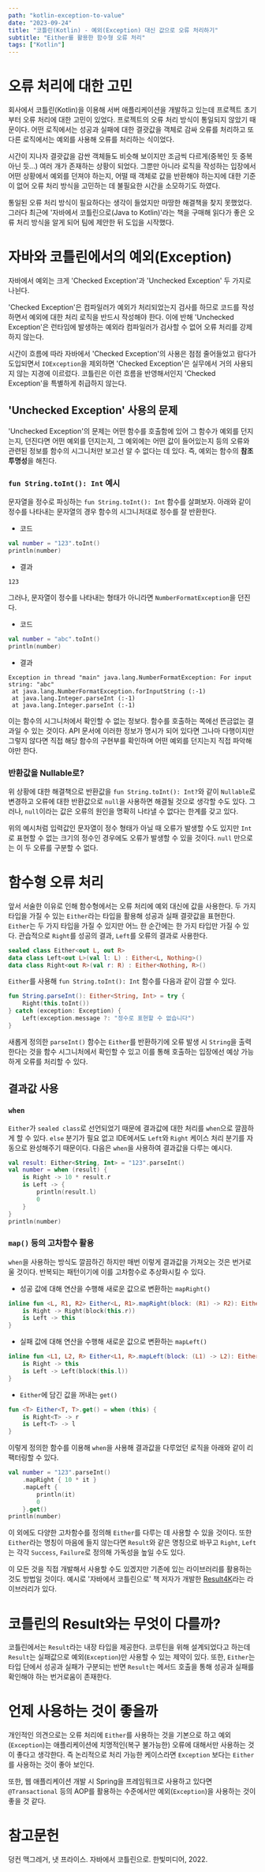 ```yaml
---
path: "kotlin-exception-to-value"
date: "2023-09-24"
title: "코틀린(Kotlin) - 예외(Exception) 대신 값으로 오류 처리하기"
subtitle: "Either를 활용한 함수형 오류 처리"
tags: ["Kotlin"]
---
```


# 오류 처리에 대한 고민

회사에서 코틀린(Kotlin)을 이용해 서버 애플리케이션을 개발하고 있는데 프로젝트 초기부터 오류 처리에 대한 고민이 있었다. 프로젝트의 오류 처리 방식이 통일되지 않았기 때문이다. 어떤 로직에서는 성공과 실패에 대한 결괏값을 객체로 감싸 오류를 처리하고 또 다른 로직에서는 예외를 사용해 오류를 처리하는 식이었다.

시간이 지나자 결괏값을 감싼 객체들도 비슷해 보이지만 조금씩 다르게(중복인 듯 중복 아닌 듯...) 여러 개가 존재하는 상황이 되었다. 그뿐만 아니라 로직을 작성하는 입장에서 어떤 상황에서 예외를 던져야 하는지, 어떨 때 객체로 값을 반환해야 하는지에 대한 기준이 없어 오류 처리 방식을 고민하는 데 불필요한 시간을 소모하기도 하였다.

통일된 오류 처리 방식이 필요하다는 생각이 들었지만 마땅한 해결책을 찾지 못했었다. 그러다 최근에 '자바에서 코틀린으로(Java to Kotlin)'라는 책을 구매해 읽다가 좋은 오류 처리 방식을 알게 되어 팀에 제안한 뒤 도입을 시작했다.

# 자바와 코틀린에서의 예외(Exception)

자바에서 예외는 크게 'Checked Exception'과 'Unchecked Exception' 두 가지로 나뉜다.

'Checked Exception'은 컴파일러가 예외가 처리되었는지 검사를 하므로 코드를 작성하면서 예외에 대한 처리 로직을 반드시 작성해야 한다. 이에 반해 'Unchecked Exception'은 런타임에 발생하는 예외라 컴파일러가 검사할 수 없어 오류 처리를 강제하지 않는다.

시간이 흐름에 따라 자바에서 'Checked Exception'의 사용은 점점 줄어들었고 람다가 도입되면서 `IOException`을 제외하면 'Checked Exception'은 실무에서 거의 사용되지 않는 지경에 이르렀다. 코틀린은 이런 흐름을 반영해서인지 'Checked Exception'을 특별하게 취급하지 않는다.

## 'Unchecked Exception' 사용의 문제

'Unchecked Exception'의 문제는 어떤 함수를 호출함에 있어 그 함수가 예외를 던지는지, 던진다면 어떤 예외를 던지는지, 그 예외에는 어떤 값이 들어있는지 등의 오류와 관련된 정보를 함수의 시그니처만 보고선 알 수 없다는 데 있다. 즉, 예외는 함수의 **참조 투명성**을 해친다.

### `fun String.toInt(): Int` 예시

문자열을 정수로 파싱하는 `fun String.toInt(): Int` 함수를 살펴보자. 아래와 같이 정수를 나타내는 문자열의 경우 함수의 시그니처대로 정수를 잘 반환한다.

- 코드

```kotlin
val number = "123".toInt()
println(number)
```

- 결과

```shell
123
```

그러나, 문자열이 정수를 나타내는 형태가 아니라면 `NumberFormatException`을 던진다.

- 코드

```kotlin
val number = "abc".toInt()
println(number)
```

- 결과

```shell
Exception in thread "main" java.lang.NumberFormatException: For input string: "abc"
 at java.lang.NumberFormatException.forInputString (:-1) 
 at java.lang.Integer.parseInt (:-1) 
 at java.lang.Integer.parseInt (:-1) 
```

이는 함수의 시그니처에서 확인할 수 없는 정보다. 함수를 호출하는 쪽에선 뜬금없는 결과일 수 있는 것이다. API 문서에 이러한 정보가 명시가 되어 있다면 그나마 다행이지만 그렇지 않다면 직접 해당 함수의 구현부를 확인하며 어떤 예외를 던지는지 직접 파악해야만 한다.

### 반환값을 Nullable로?

위 상황에 대한 해결책으로 반환값을 `fun String.toInt(): Int?`와 같이 `Nullable`로 변경하고 오류에 대한 반환값으로 `null`을 사용하면 해결될 것으로 생각할 수도 있다. 그러나, `null`이라는 값은 오류의 원인을 명확히 나타낼 수 없다는 한계를 갖고 있다.

위의 예시처럼 입력값인 문자열이 정수 형태가 아닐 때 오류가 발생할 수도 있지만 `Int`로 표현할 수 없는 크기의 정수인 경우에도 오류가 발생할 수 있을 것이다. `null` 만으로는 이 두 오류를 구분할 수 없다.

# 함수형 오류 처리

앞서 서술한 이유로 인해 함수형에서는 오류 처리에 예외 대신에 값을 사용한다. 두 가지 타입을 가질 수 있는 `Either`라는 타입을 활용해 성공과 실패 결괏값을 표현한다. `Either`는 두 가지 타입을 가질 수 있지만 어느 한 순간에는 한 가지 타입만 가질 수 있다. 관습적으로 `Right`를 성공의 결과, `Left`를 오류의 결과로 사용한다.

```kotlin
sealed class Either<out L, out R>
data class Left<out L>(val l: L) : Either<L, Nothing>()
data class Right<out R>(val r: R) : Either<Nothing, R>()
```

`Either`를 사용해 `fun String.toInt(): Int` 함수를 다음과 같이 감쌀 수 있다.

```kotlin
fun String.parseInt(): Either<String, Int> = try {
    Right(this.toInt())
} catch (exception: Exception) {
    Left(exception.message ?: "정수로 표현할 수 없습니다")
}
```

새롭게 정의한 `parseInt()` 함수는 `Either`를 반환하기에 오류 발생 시 `String`을 출력한다는 것을 함수 시그니처에서 확인할 수 있고 이를 통해 호출하는 입장에선 예상 가능하게 오류를 처리할 수 있다.

## 결과값 사용

### `when`

`Either`가 `sealed class`로 선언되었기 때문에 결과값에 대한 처리를 `when`으로 깔끔하게 할 수 있다. `else` 분기가 필요 없고 IDE에서도 `Left`와 `Right` 케이스 처리 분기를 자동으로 완성해주기 때문이다. 다음은 `when`을 사용하여 결과값을 다루는 예시다.

```kotlin
val result: Either<String, Int> = "123".parseInt()
val number = when (result) {
    is Right -> 10 * result.r
    is Left -> {
        println(result.l)
        0
    }
}
println(number)
```

### `map()` 등의 고차함수 활용

`when`을 사용하는 방식도 깔끔하긴 하지만 매번 이렇게 결과값을 가져오는 것은 번거로울 것이다. 반복되는 패턴이기에 이를 고차함수로 추상화시킬 수 있다.

- 성공 값에 대해 연산을 수행해 새로운 값으로 변환하는 `mapRight()`

```kotlin
inline fun <L, R1, R2> Either<L, R1>.mapRight(block: (R1) -> R2): Either<L, R2> = when (this) {
    is Right -> Right(block(this.r))
    is Left -> this
}
```

- 실패 값에 대해 연산을 수행해 새로운 값으로 변환하는 `mapLeft()`

```kotlin
inline fun <L1, L2, R> Either<L1, R>.mapLeft(block: (L1) -> L2): Either<L2, R> = when (this) {
    is Right -> this
    is Left -> Left(block(this.l))
}
```

- `Either`에 담긴 값을 꺼내는 `get()`

```kotlin
fun <T> Either<T, T>.get() = when (this) {
    is Right<T> -> r
    is Left<T> -> l
}
```

이렇게 정의한 함수를 이용해 `when`을 사용해 결과값을 다루었던 로직을 아래와 같이 리팩터링할 수 있다.

```kotlin
val number = "123".parseInt()
    .mapRight { 10 * it }
    .mapLeft {
        println(it)
        0
    }.get()
println(number)
```

이 외에도 다양한 고차함수를 정의해 `Either`를 다루는 데 사용할 수 있을 것이다. 또한 `Either`라는 명칭이 마음에 들지 않는다면 `Result`와 같은 명칭으로 바꾸고 `Right`, `Left`는 각각 `Success`, `Failure`로 정의해 가독성을 높일 수도 있다.

이 모든 것을 직접 개발해서 사용할 수도 있겠지만 기존에 있는 라이브러리를 활용하는 것도 방법일 것이다. 예시로 '자바에서 코틀린으로' 책 저자가 개발한 [Result4K](https://github.com/fork-handles/forkhandles/tree/trunk/result4k#result4k)라는 라이브러리가 있다. 

# 코틀린의 Result와는 무엇이 다를까?

코틀린에서는 `Result`라는 내장 타입을 제공한다. 코루틴을 위해 설계되었다고 하는데 `Result`는 실패값으로 예외(`Exception`)만 사용할 수 있는 제약이 있다. 또한, `Either`는 타입 단에서 성공과 실패가 구분되는 반면 `Result`는 메서드 호출을 통해 성공과 실패를 확인해야 하는 번거로움이 존재한다.

# 언제 사용하는 것이 좋을까

개인적인 의견으로는 오류 처리에 `Either`를 사용하는 것을 기본으로 하고 예외(`Exception`)는 애플리케이션에 치명적인(복구 불가능한) 오류에 대해서만 사용하는 것이 좋다고 생각한다. 즉 논리적으로 처리 가능한 케이스라면 `Exception` 보다는 `Either`를 사용하는 것이 좋아 보인다.

또한, 웹 애플리케이션 개발 시 Spring을 프레임워크로 사용하고 있다면 `@Transactional` 등의 AOP를 활용하는 수준에서만 예외(`Exception`)을 사용하는 것이 좋을 것 같다.

# 참고문헌

덩컨 맥그레거, 냇 프라이스. 자바에서 코틀린으로. 한빛미디어, 2022.
